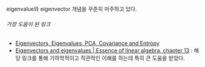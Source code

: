 eigenvalue와 eigenvector 개념을 꾸준히 마주하고 있다.

###### 가장 도움이 된 링크
- [Eigenvectors, Eigenvalues, PCA, Covariance and Entropy](https://skymind.ai/wiki/eigenvector)
- [Eigenvectors and eigenvalues | Essence of linear algebra, chapter 13](https://youtu.be/PFDu9oVAE-g)
  : 해당 링크를 통해 기하학적이고 직관적인 이해를 하는데 특히 큰 도움을 받았다.
